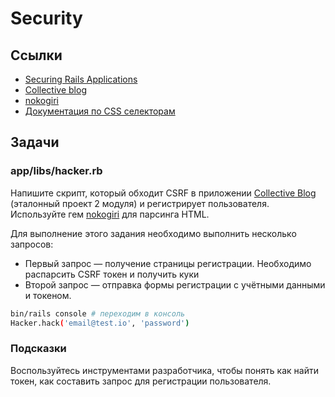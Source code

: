 # Security

## Ссылки

* [Securing Rails Applications](https://guides.rubyonrails.org/security.html)
* [Collective blog](https://rails-collective-blog-ru.hexlet.app/)
* [nokogiri](https://nokogiri.org/)
* [Документация по CSS селекторам](https://developer.mozilla.org/ru/docs/Web/CSS/CSS_Selectors)

## Задачи

### app/libs/hacker.rb

Напишите скрипт, который обходит CSRF в приложении [Collective Blog](https://rails-collective-blog-ru.hexlet.app/) (эталонный проект 2 модуля) и регистрирует пользователя. Используйте гем [nokogiri](https://nokogiri.org/) для парсинга HTML.

Для выполнение этого задания необходимо выполнить несколько запросов:

* Первый запрос — получение страницы регистрации. Необходимо распарсить CSRF токен и получить куки
* Второй запрос — отправка формы регистрации с учётными данными и токеном.

```bash
bin/rails console # переходим в консоль
Hacker.hack('email@test.io', 'password')
```

### Подсказки

Воспользуйтесь инструментами разработчика, чтобы понять как найти токен, как составить запрос для регистрации пользователя.
